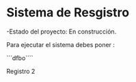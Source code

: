 <h1> Sistema de Resgistro </h1>

-Estado del proyecto: En construcción. 

Para ejecutar el sistema debes poner :

```dfbo````

Registro 2
